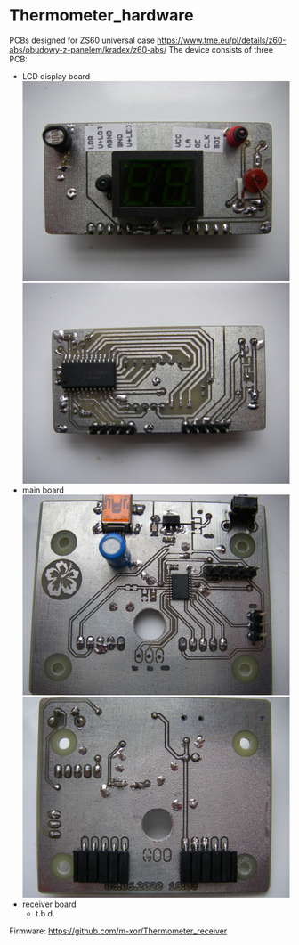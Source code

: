 # Thermometer_hardware

PCBs designed for ZS60 universal case https://www.tme.eu/pl/details/z60-abs/obudowy-z-panelem/kradex/z60-abs/
The device consists of three PCB:
- LCD display board
![PCB top](https://github.com/m-xor/Thermometer_hardware/blob/master/photos/top.JPG)
![PCB bottom](https://github.com/m-xor/Thermometer_hardware/blob/master/photos/bottom.JPG)
- main board
![Main board top](https://github.com/m-xor/Thermometer_hardware/blob/master/photos/IMGP1769.JPG)
![Main board bottom](https://github.com/m-xor/Thermometer_hardware/blob/master/photos/IMGP1770.JPG)
- receiver board
  * t.b.d.

Firmware: https://github.com/m-xor/Thermometer_receiver
